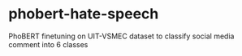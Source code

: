 # phobert-hate-speech
PhoBERT finetuning on UIT-VSMEC dataset to classify social media comment into 6 classes 
